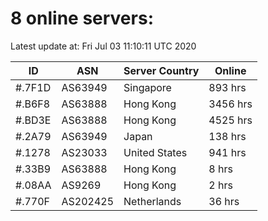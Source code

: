 # 8 online servers:

Latest update at: Fri Jul 03 11:10:11 UTC 2020

| ID | ASN | Server Country | Online |
| -- | --- | -------------- | ------ |
| #.7F1D | AS63949 | Singapore | 893 hrs |
| #.B6F8 | AS63888 | Hong Kong | 3456 hrs |
| #.BD3E | AS63888 | Hong Kong | 4525 hrs |
| #.2A79 | AS63949 | Japan | 138 hrs |
| #.1278 | AS23033 | United States | 941 hrs |
| #.33B9 | AS63888 | Hong Kong | 8 hrs |
| #.08AA | AS9269 | Hong Kong | 2 hrs |
| #.770F | AS202425 | Netherlands | 36 hrs |

